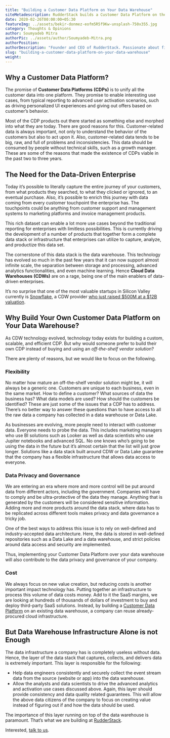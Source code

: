 ```yaml
---
title: "Building a Customer Data Platform on Your Data Warehouse"
siteMetadescription: RudderStack builds a Customer Data Platform on the Data Warehouse. Where one can join all the customer data into a program & gets personalized UI encounter.
date: 2020-02-26T00:00:00+05:30
featureImg: ../assets/bekir-donmez-eofm5R5f9Kw-unsplash-750x355.jpg
category: Thoughts & Opinions
author: Soumyadeb Mitra
authorPic: ../assets/author/Soumyadeb-Mitra.png
authorPosition: 
authorDescription: "Founder and CEO of RudderStack. Passionate about finding engineering solutions to real-world problems."
slug: "building-a-customer-data-platform-on-your-data-warehouse"
weight:
---
```

Why a Customer Data Platform?
-----------------------------

The promise of **Customer Data Platforms** **(CDPs)** is to unify all the customer data into one platform. They promise to enable interesting use cases, from typical reporting to advanced user activation scenarios, such as driving personalized UI experiences and giving out offers based on customer’s behavior.

Most of the CDP products out there started as something else and morphed into what they are today. There are good reasons for this. Customer-related data is always important, not only to understand the behavior of the customers but also to act upon it. Also, customer-related data tends to be big, raw, and full of problems and inconsistencies. This data should be consumed by people without technical skills, such as a growth manager. These are some of the reasons that made the existence of CDPs viable in the past two to three years.

The Need for the Data-Driven Enterprise
---------------------------------------

Today it’s possible to literally capture the entire journey of your customers, from what products they searched, to what they clicked or ignored, to an eventual purchase. Also, it’s possible to enrich this journey with data coming from every customer touchpoint the enterprise has. The touchpoints could be anything from customer support and management systems to marketing platforms and invoice management products. 

This rich dataset can enable a lot more use cases beyond the traditional reporting for enterprises with limitless possibilities. This is currently driving the development of a number of products that together form a complete data stack or infrastructure that enterprises can utilize to capture, analyze, and productize this data set.

The cornerstone of this data stack is the data warehouse. This technology has evolved so much in the past few years that it can now support almost infinite scale, the separation between storage and processing, advanced analytics functionalities, and even machine learning. Hence **Cloud Data Warehouses** **(CDWs)** are on a rage, being one of the main enablers of data-driven enterprises. 

It’s no surprise that one of the most valuable startups in Silicon Valley currently is [Snowflake](https://rudderstack.com/integration/snowflake/), a CDW provider [who just raised $500M at a $12B valuation](https://techcrunch.com/2020/02/09/after-479m-round-on-12-4b-valuation-snowflake-ceo-says-ipo-is-next-step/).

Why Build Your Own Customer Data Platform on Your Data Warehouse?
-----------------------------------------------------------------

As CDW technology evolved, technology today exists for building a custom, scalable, and efficient CDP. But why would someone prefer to build their own CDP instead of buying and using an _off-the-shelf vendor solution_?

There are plenty of reasons, but we would like to focus on the following.

### Flexibility 

No matter how mature an off-the-shelf vendor solution might be, it will always be a generic one. Customers are unique to each business, even in the same market. How to define a customer? What sources of data the business has? What data models are used? How should the customers be identified? These are just some of the issues that a CDP has to address. There’s no better way to answer these questions than to have access to all the raw data a company has collected in a data warehouse or Data Lake.

As businesses are evolving, more people need to interact with customer data. Everyone needs to probe the data. This includes marketing managers who use BI solutions such as Looker as well as data scientists who use Jupiter notebooks and advanced SQL. No one knows who’s going to be using the data in the future but it’s almost certain that the list will just grow longer. Solutions like a data stack built around CDW or Data Lake guarantee that the company has a flexible infrastructure that allows data access to everyone.

### Data Privacy and Governance

We are entering an era where more and more control will be put around data from different actors, including the government. Companies will have to comply and be ultra-protective of the data they manage. Anything that is generated by the customers will be considered sensitive information. Adding more and more products around the data stack, where data has to be replicated across different tools makes privacy and data governance a tricky job.

One of the best ways to address this issue is to rely on well-defined and industry-accepted data architecture. Here, the data is stored in well-defined repositories such as a Data Lake and a data warehouse, and strict policies around data access and security are implemented. 

Thus, implementing your Customer Data Platform over your data warehouse will also contribute to the data privacy and governance of your company.

### Cost

We always focus on new value creation, but reducing costs is another important impact technology has. Putting together an infrastructure to process this volume of data costs money. Add to it the SaaS margins, we are looking at hundreds of thousands of dollars of investment to buy and deploy third-party SaaS solutions. Instead, by building a [Customer Data Platform](/) on an existing data warehouse, a company can reuse already-procured cloud infrastructure.

But Data Warehouse Infrastructure Alone is not Enough
-----------------------------------------------------

The data infrastructure a company has is completely useless without data. Hence, the layer of the data stack that captures, collects, and delivers data is extremely important. This layer is responsible for the following:

*   Help data engineers consistently and securely collect the event stream data from the source (website or app) into the data warehouse.
*   Allow the analysts and data scientists to drive the advanced analytics and activation use cases discussed above. Again, this layer should provide consistency and data quality related guarantees. This will allow the above data citizens of the company to focus on creating value instead of figuring out if and how the data should be used.

The importance of this layer running on top of the data warehouse is paramount. That’s what we are building at [RudderStack](https://rudderstack.com/).

Interested, [talk to us](https://rudderstack.com/contact/).